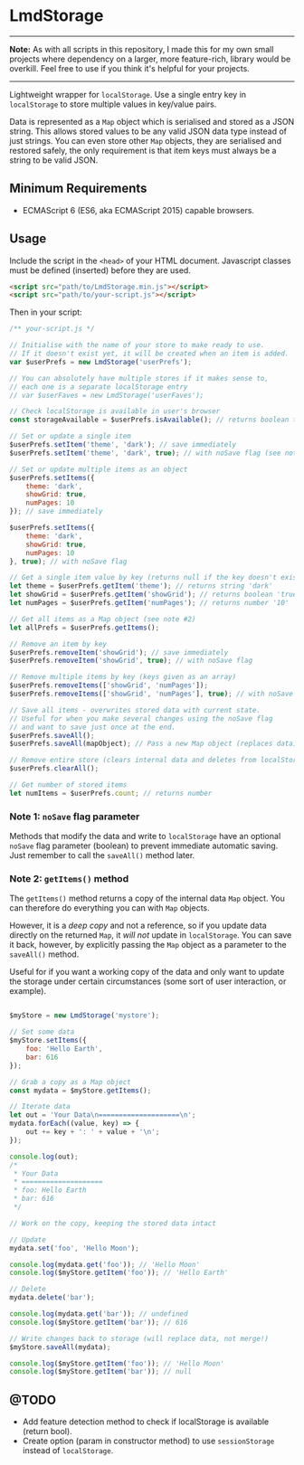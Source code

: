 
# LmdStorage

---

**Note:** As with all scripts in this repository, I made this for my own small projects where dependency on a larger, more feature-rich, library would be overkill. Feel free to use if you think it's helpful for your projects.

---

Lightweight wrapper for `localStorage`. Use a single entry key in `localStorage` to store multiple values in key/value pairs.

Data is represented as a `Map` object which is serialised and stored as a JSON string. This allows stored values to be any valid JSON data type instead of just strings. You can even store other `Map` objects, they are serialised and restored safely, the only requirement is that item keys must always be a string to be valid JSON.

## Minimum Requirements

- ECMAScript 6 (ES6, aka ECMAScript 2015) capable browsers.

## Usage

Include the script in the `<head>` of your HTML document. Javascript classes must be defined (inserted) before they are used.

```html
<script src="path/to/LmdStorage.min.js"></script>
<script src="path/to/your-script.js"></script>
```

Then in your script:

```javascript
/** your-script.js */

// Initialise with the name of your store to make ready to use.
// If it doesn't exist yet, it will be created when an item is added.
var $userPrefs = new LmdStorage('userPrefs');

// You can absolutely have multiple stores if it makes sense to,
// each one is a separate localStorage entry
// var $userFaves = new LmdStorage('userFaves');

// Check localStorage is available in user's browser
const storageAvailable = $userPrefs.isAvailable(); // returns boolean true/false

// Set or update a single item 
$userPrefs.setItem('theme', 'dark'); // save immediately
$userPrefs.setItem('theme', 'dark', true); // with noSave flag (see note #1)

// Set or update multiple items as an object
$userPrefs.setItems({
    theme: 'dark',
    showGrid: true,
    numPages: 10
}); // save immediately

$userPrefs.setItems({
    theme: 'dark',
    showGrid: true,
    numPages: 10
}, true); // with noSave flag

// Get a single item value by key (returns null if the key doesn't exist)
let theme = $userPrefs.getItem('theme'); // returns string 'dark'
let showGrid = $userPrefs.getItem('showGrid'); // returns boolean 'true'
let numPages = $userPrefs.getItem('numPages'); // returns number '10'

// Get all items as a Map object (see note #2)
let allPrefs = $userPrefs.getItems();

// Remove an item by key
$userPrefs.removeItem('showGrid'); // save immediately
$userPrefs.removeItem('showGrid', true); // with noSave flag

// Remove multiple items by key (keys given as an array)
$userPrefs.removeItems(['showGrid', 'numPages']);
$userPrefs.removeItems(['showGrid', 'numPages'], true); // with noSave flag

// Save all items - overwrites stored data with current state.
// Useful for when you make several changes using the noSave flag 
// and want to save just once at the end.
$userPrefs.saveAll();
$userPrefs.saveAll(mapObject); // Pass a new Map object (replaces data)

// Remove entire store (clears internal data and deletes from localStorage)
$userPrefs.clearAll();

// Get number of stored items
let numItems = $userPrefs.count; // returns number
```

### Note 1: `noSave` flag parameter

Methods that modify the data and write to `localStorage` have an optional `noSave` flag parameter (boolean) to prevent immediate automatic saving. Just remember to call the `saveAll()` method later.

### Note 2: `getItems()` method

The `getItems()` method returns a copy of the internal data `Map` object. You can therefore do everything you can with `Map` objects.

However, it is a *deep copy* and not a reference, so if you update data directly on the returned `Map`, it *will not* update in `localStorage`. You can save it back, however, by explicitly passing the `Map` object as a parameter to the `saveAll()` method.

Useful for if you want a working copy of the data and only want to update the storage under certain circumstances (some sort of user interaction, or example).

```javascript

$myStore = new LmdStorage('mystore');

// Set some data
$myStore.setItems({
    foo: 'Hello Earth',
    bar: 616
});

// Grab a copy as a Map object
const mydata = $myStore.getItems();

// Iterate data
let out = 'Your Data\n====================\n';
mydata.forEach((value, key) => {
    out += key + ': ' + value + '\n';
});

console.log(out);
/*
 * Your Data
 * ====================
 * foo: Hello Earth
 * bar: 616
 */

// Work on the copy, keeping the stored data intact

// Update
mydata.set('foo', 'Hello Moon');

console.log(mydata.get('foo')); // 'Hello Moon'
console.log($myStore.getItem('foo')); // 'Hello Earth'

// Delete
mydata.delete('bar'); 

console.log(mydata.get('bar')); // undefined
console.log($myStore.getItem('bar')); // 616

// Write changes back to storage (will replace data, not merge!)
$myStore.saveAll(mydata);

console.log($myStore.getItem('foo')); // 'Hello Moon'
console.log($myStore.getItem('bar')); // null
```

## @TODO

- Add feature detection method to check if localStorage is available (return bool).
- Create option (param in constructor method) to use `sessionStorage` instead of `localStorage`.
